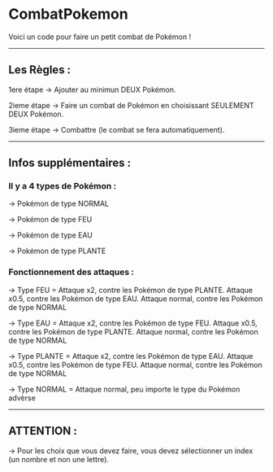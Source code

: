 # CombatPokemon

Voici un code pour faire un petit combat de Pokémon !

-----

## Les Règles : 

1ere étape -> Ajouter au minimun DEUX Pokémon.

2ieme étape -> Faire un combat de Pokémon en choisissant SEULEMENT DEUX Pokémon.

3ieme étape -> Combattre (le combat se fera automatiquement).

-----

## Infos supplémentaires : 

### Il y a 4 types de Pokémon :

-> Pokémon de type NORMAL

-> Pokémon de type FEU

-> Pokémon de type EAU

-> Pokémon de type PLANTE

### Fonctionnement des attaques : 

-> Type FEU = Attaque x2, contre les Pokémon de type PLANTE. Attaque x0.5, contre les Pokémon de type EAU. Attaque normal, contre les Pokémon de type NORMAL

-> Type EAU = Attaque x2, contre les Pokémon de type FEU. Attaque x0.5, contre les Pokémon de type PLANTE. Attaque normal, contre les Pokémon de type NORMAL

-> Type PLANTE = Attaque x2, contre les Pokémon de type EAU. Attaque x0.5, contre les Pokémon de type FEU. Attaque normal, contre les Pokémon de type NORMAL

-> Type NORMAL = Attaque normal, peu importe le type du Pokémon advèrse

-----

## ATTENTION :

-> Pour les choix que vous devez faire, vous devez sélectionner un index (un nombre et non une lettre).
